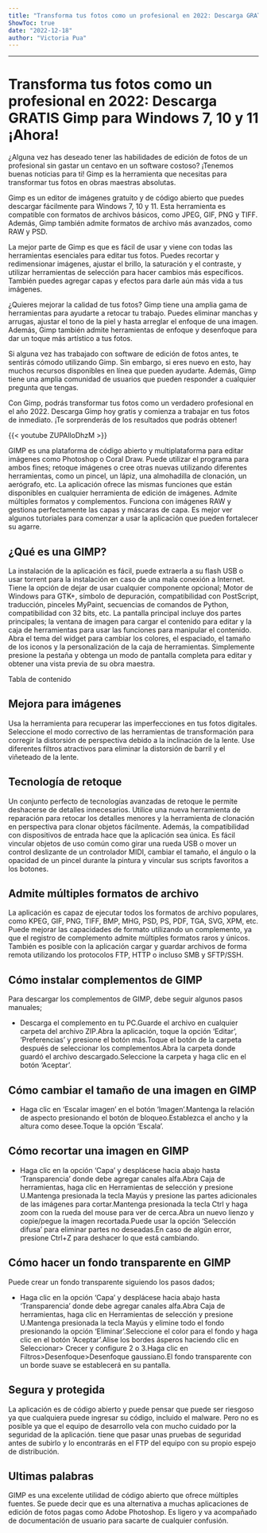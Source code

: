 ```yaml
---
title: "Transforma tus fotos como un profesional en 2022: Descarga GRATIS Gimp para Windows 7, 10 y 11 ¡Ahora!"
ShowToc: true 
date: "2022-12-18"
author: "Victoria Pua"
---
```

*****
# Transforma tus fotos como un profesional en 2022: Descarga GRATIS Gimp para Windows 7, 10 y 11 ¡Ahora!

¿Alguna vez has deseado tener las habilidades de edición de fotos de un profesional sin gastar un centavo en un software costoso? ¡Tenemos buenas noticias para ti! Gimp es la herramienta que necesitas para transformar tus fotos en obras maestras absolutas.

Gimp es un editor de imágenes gratuito y de código abierto que puedes descargar fácilmente para Windows 7, 10 y 11. Esta herramienta es compatible con formatos de archivos básicos, como JPEG, GIF, PNG y TIFF. Además, Gimp también admite formatos de archivo más avanzados, como RAW y PSD.

La mejor parte de Gimp es que es fácil de usar y viene con todas las herramientas esenciales para editar tus fotos. Puedes recortar y redimensionar imágenes, ajustar el brillo, la saturación y el contraste, y utilizar herramientas de selección para hacer cambios más específicos. También puedes agregar capas y efectos para darle aún más vida a tus imágenes.

¿Quieres mejorar la calidad de tus fotos? Gimp tiene una amplia gama de herramientas para ayudarte a retocar tu trabajo. Puedes eliminar manchas y arrugas, ajustar el tono de la piel y hasta arreglar el enfoque de una imagen. Además, Gimp también admite herramientas de enfoque y desenfoque para dar un toque más artístico a tus fotos.

Si alguna vez has trabajado con software de edición de fotos antes, te sentirás cómodo utilizando Gimp. Sin embargo, si eres nuevo en esto, hay muchos recursos disponibles en línea que pueden ayudarte. Además, Gimp tiene una amplia comunidad de usuarios que pueden responder a cualquier pregunta que tengas.

Con Gimp, podrás transformar tus fotos como un verdadero profesional en el año 2022. Descarga Gimp hoy gratis y comienza a trabajar en tus fotos de inmediato. ¡Te sorprenderás de los resultados que podrás obtener!

{{< youtube ZUPAlloDhzM >}} 



GIMP es una plataforma de código abierto y multiplataforma para editar imágenes como Photoshop o Coral Draw. Puede utilizar el programa para ambos fines; retoque imágenes o cree otras nuevas utilizando diferentes herramientas, como un pincel, un lápiz, una almohadilla de clonación, un aerógrafo, etc. La aplicación ofrece las mismas funciones que están disponibles en cualquier herramienta de edición de imágenes. Admite múltiples formatos y complementos. Funciona con imágenes RAW y gestiona perfectamente las capas y máscaras de capa. Es mejor ver algunos tutoriales para comenzar a usar la aplicación que pueden fortalecer su agarre.
 
## ¿Qué es una GIMP?
 
La instalación de la aplicación es fácil, puede extraerla a su flash USB o usar torrent para la instalación en caso de una mala conexión a Internet. Tiene la opción de dejar de usar cualquier componente opcional; Motor de Windows para GTK+, símbolo de depuración, compatibilidad con PostScript, traducción, pinceles MyPaint, secuencias de comandos de Python, compatibilidad con 32 bits, etc. La pantalla principal incluye dos partes principales; la ventana de imagen para cargar el contenido para editar y la caja de herramientas para usar las funciones para manipular el contenido. Abra el tema del widget para cambiar los colores, el espaciado, el tamaño de los iconos y la personalización de la caja de herramientas. Simplemente presione la pestaña y obtenga un modo de pantalla completa para editar y obtener una vista previa de su obra maestra.
 
Tabla de contenido
 
## Mejora para imágenes
 
Usa la herramienta para recuperar las imperfecciones en tus fotos digitales. Seleccione el modo correctivo de las herramientas de transformación para corregir la distorsión de perspectiva debido a la inclinación de la lente. Use diferentes filtros atractivos para eliminar la distorsión de barril y el viñeteado de la lente.
 
## Tecnología de retoque
 
Un conjunto perfecto de tecnologías avanzadas de retoque le permite deshacerse de detalles innecesarios. Utilice una nueva herramienta de reparación para retocar los detalles menores y la herramienta de clonación en perspectiva para clonar objetos fácilmente. Además, la compatibilidad con dispositivos de entrada hace que la aplicación sea única. Es fácil vincular objetos de uso común como girar una rueda USB o mover un control deslizante de un controlador MIDI, cambiar el tamaño, el ángulo o la opacidad de un pincel durante la pintura y vincular sus scripts favoritos a los botones.
 
## Admite múltiples formatos de archivo
 
La aplicación es capaz de ejecutar todos los formatos de archivo populares, como KPEG, GIF, PNG, TIFF, BMP, MHG, PSD, PS, PDF, TGA, SVG, XPM, etc. Puede mejorar las capacidades de formato utilizando un complemento, ya que el registro de complemento admite múltiples formatos raros y únicos. También es posible con la aplicación cargar y guardar archivos de forma remota utilizando los protocolos FTP, HTTP o incluso SMB y SFTP/SSH.
 
## Cómo instalar complementos de GIMP
 
Para descargar los complementos de GIMP, debe seguir algunos pasos manuales;
 
- Descarga el complemento en tu PC.Guarde el archivo en cualquier carpeta del archivo ZIP.Abra la aplicación, toque la opción ‘Editar’, ‘Preferencias’ y presione el botón más.Toque el botón de la carpeta después de seleccionar los complementos.Abra la carpeta donde guardó el archivo descargado.Seleccione la carpeta y haga clic en el botón ‘Aceptar’.

 
## Cómo cambiar el tamaño de una imagen en GIMP
 
- Haga clic en ‘Escalar imagen’ en el botón ‘Imagen’.Mantenga la relación de aspecto presionando el botón de bloqueo.Establezca el ancho y la altura como desee.Toque la opción ‘Escala’.

 
## Cómo recortar una imagen en GIMP
 
- Haga clic en la opción ‘Capa’ y desplácese hacia abajo hasta ‘Transparencia’ donde debe agregar canales alfa.Abra Caja de herramientas, haga clic en Herramientas de selección y presione U.Mantenga presionada la tecla Mayús y presione las partes adicionales de las imágenes para cortar.Mantenga presionada la tecla Ctrl y haga zoom con la rueda del mouse para ver de cerca.Abra un nuevo lienzo y copie/pegue la imagen recortada.Puede usar la opción ‘Selección difusa’ para eliminar partes no deseadas.En caso de algún error, presione Ctrl+Z para deshacer lo que está cambiando.

 
## Cómo hacer un fondo transparente en GIMP
 
Puede crear un fondo transparente siguiendo los pasos dados;
 
- Haga clic en la opción ‘Capa’ y desplácese hacia abajo hasta ‘Transparencia’ donde debe agregar canales alfa.Abra Caja de herramientas, haga clic en Herramientas de selección y presione U.Mantenga presionada la tecla Mayús y elimine todo el fondo presionando la opción ‘Eliminar’.Seleccione el color para el fondo y haga clic en el botón ‘Aceptar’.Alise los bordes ásperos haciendo clic en Seleccionar> Crecer y configure 2 o 3.Haga clic en Filtros>Desenfoque>Desenfoque gaussiano.El fondo transparente con un borde suave se establecerá en su pantalla.

 
## Segura y protegida
 
La aplicación es de código abierto y puede pensar que puede ser riesgoso ya que cualquiera puede ingresar su código, incluido el malware. Pero no es posible ya que el equipo de desarrollo vela con mucho cuidado por la seguridad de la aplicación. tiene que pasar unas pruebas de seguridad antes de subirlo y lo encontrarás en el FTP del equipo con su propio espejo de distribución.
 
## Ultimas palabras
 
GIMP es una excelente utilidad de código abierto que ofrece múltiples fuentes. Se puede decir que es una alternativa a muchas aplicaciones de edición de fotos pagas como Adobe Photoshop. Es ligero y va acompañado de documentación de usuario para sacarte de cualquier confusión.




